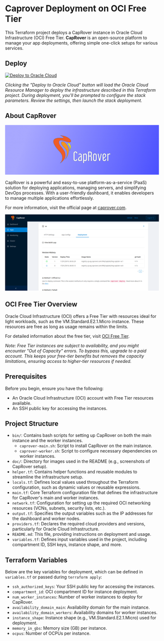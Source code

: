 # Caprover Deployment on OCI Free Tier

This Terraform project deploys a CapRover instance in Oracle Cloud Infrastructure (OCI) Free Tier. **CapRover** is an open-source platform to manage your app deployments, offering simple one-click setups for various services.

## Deploy

[![Deploy to Oracle Cloud](https://oci-resourcemanager-plugin.plugins.oci.oraclecloud.com/latest/deploy-to-oracle-cloud.svg)](https://cloud.oracle.com/resourcemanager/stacks/create?zipUrl=https://github.com/statickidz/caprover-oci-free/archive/refs/heads/main.zip)

*Clicking the "Deploy to Oracle Cloud" button will load the Oracle Cloud Resource Manager to deploy the infrastructure described in this Terraform project. During deployment, you'll be prompted to configure the stack parameters. Review the settings, then launch the stack deployment.*

## About CapRover

![CapRover Logo](doc/caprover-cover.png)

CapRover is a powerful and easy-to-use platform-as-a-service (PaaS) solution for deploying applications, managing servers, and simplifying DevOps processes. With a user-friendly dashboard, it enables developers to manage multiple applications effortlessly.

For more information, visit the official page at [caprover.com](https://caprover.com).

![CapRover Screenshot](doc/caprover-screenshot.png)

## OCI Free Tier Overview

Oracle Cloud Infrastructure (OCI) offers a Free Tier with resources ideal for light workloads, such as the VM.Standard.E2.1.Micro instance. These resources are free as long as usage remains within the limits.

For detailed information about the free tier, visit [OCI Free Tier](https://www.oracle.com/cloud/free/).

*Note: Free Tier instances are subject to availability, and you might encounter "Out of Capacity" errors. To bypass this, upgrade to a paid account. This keeps your free-tier benefits but removes the capacity limitations, ensuring access to higher-tier resources if needed.*

## Prerequisites

Before you begin, ensure you have the following:

-   An Oracle Cloud Infrastructure (OCI) account with Free Tier resources available.
-   An SSH public key for accessing the instances.

## Project Structure

-   `bin/`: Contains bash scripts for setting up CapRover on both the main instance and the worker instances.
    -   `caprover-main.sh`: Script to install CapRover on the main instance.
    -   `caprover-worker.sh`: Script to configure necessary dependencies on worker instances.
-   `doc/`: Directory for images used in the README (e.g., screenshots of CapRover setup).
-   `helper.tf`: Contains helper functions and reusable modules to streamline the infrastructure setup.
-   `locals.tf`: Defines local values used throughout the Terraform configuration, such as dynamic values or reusable expressions.
-   `main.tf`: Core Terraform configuration file that defines the infrastructure for CapRover's main and worker instances.
-   `network.tf`: Configuration for setting up the required OCI networking resources (VCNs, subnets, security lists, etc.).
-   `output.tf`: Specifies the output variables such as the IP addresses for the dashboard and worker nodes.
-   `providers.tf`: Declares the required cloud providers and versions, particularly for Oracle Cloud Infrastructure.
-   `README.md`: This file, providing instructions on deployment and usage.
-   `variables.tf`: Defines input variables used in the project, including compartment ID, SSH keys, instance shape, and more.

## Terraform Variables

Below are the key variables for deployment, which can be defined in `variables.tf` or passed during `terraform apply`:

-   `ssh_authorized_keys`: Your SSH public key for accessing the instances.
-   `compartment_id`: OCI compartment ID for instance deployment.
-   `num_worker_instances`: Number of worker instances to deploy for CapRover.
-   `availability_domain_main`: Availability domain for the main instance.
-   `availability_domain_workers`: Availability domains for worker instances.
-   `instance_shape`: Instance shape (e.g., VM.Standard.E2.1.Micro) used for deployment.
-   `memory_in_gbs`: Memory size (GB) per instance.
-   `ocpus`: Number of OCPUs per instance.